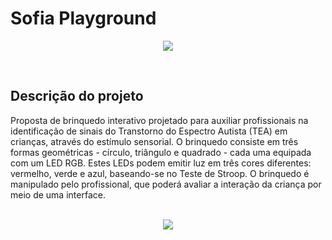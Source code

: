 # Sofia Playground
<p align="center">
   <img src="http://img.shields.io/static/v1?label=STATUS&message=EM%20DESENVOLVIMENTO&color=RED&style=for-the-badge" #vitrinedev/>
</p>
<br>

## Descrição do projeto 

Proposta de brinquedo interativo projetado para auxiliar profissionais na identificação de sinais do Transtorno do Espectro Autista (TEA) em crianças, através do estímulo sensorial. O brinquedo consiste em três formas geométricas - círculo, triângulo e quadrado - cada uma equipada com um LED RGB. Estes LEDs podem emitir luz em três cores diferentes: vermelho, verde e azul, baseando-se no Teste de Stroop. O brinquedo é manipulado pelo profissional, que poderá avaliar a interação da criança por meio de uma interface.
<br>
<br>

<p align="center">
  <img src="https://github.com/aasjunior/sofia_playground/assets/61213599/b00d1c28-0060-4224-8ca0-1b4241e2f55c" />
</p>

